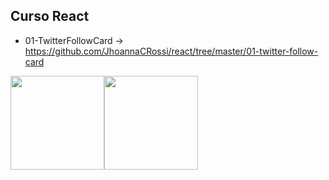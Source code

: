 ## Curso React
 * 01-TwitterFollowCard -> https://github.com/JhoannaCRossi/react/tree/master/01-twitter-follow-card

<div style = "display: flex;">
  <img src="https://github.com/JhoannaCRossi/react/blob/master/01-twitter-follow-card/src/assets/TwitterFollowCard.png" witdh ="100px" height="150px" />
  <img src="https://user-images.githubusercontent.com/63922499/220226976-0aa47465-5daa-4ccf-8c61-2ccc3fceaecd.gif" witdh ="100px" height="150px" />
</div>


